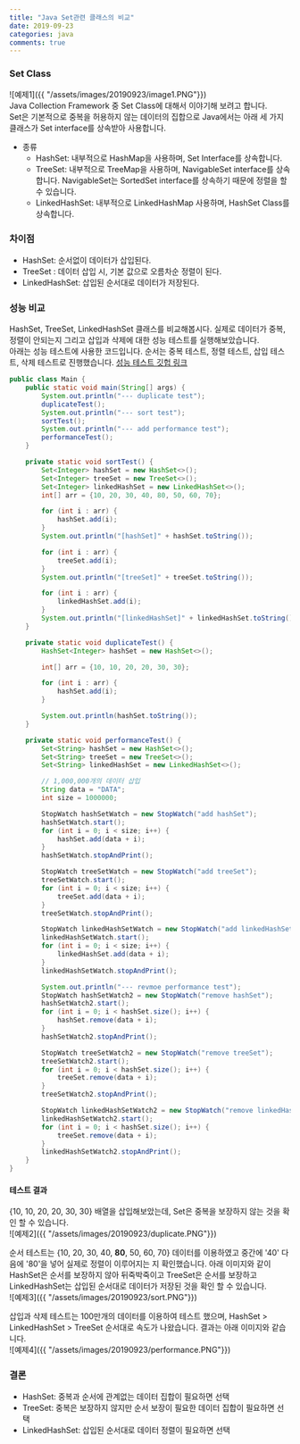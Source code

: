 ```yaml
---
title: "Java Set관련 클래스의 비교"
date: 2019-09-23
categories: java
comments: true
---
```


### Set Class
![예제1]({{ "/assets/images/20190923/image1.PNG"}})  
Java Collection Framework 중 Set Class에 대해서 이야기해 보려고 합니다.  
Set은 기본적으로 중복을 허용하지 않는 데이터의 집합으로 Java에서는 아래 세 가지 클래스가 Set interface를 상속받아 사용합니다.
- 종류
    - HashSet: 내부적으로 HashMap을 사용하며, Set Interface를 상속합니다.
    - TreeSet: 내부적으로 TreeMap을 사용하며, NavigableSet interface를 상속합니다. NavigableSet는 SortedSet interface를 상속하기 때문에 정렬을 할 수 있습니다.
    - LinkedHashSet: 내부적으로 LinkedHashMap 사용하며, HashSet Class를 상속합니다.

### 차이점
- HashSet: 순서없이 데이터가 삽입된다.
- TreeSet : 데이터 삽입 시, 기본 값으로 오름차순 정렬이 된다.
- LinkedHashSet: 삽입된 순서대로 데이터가 저장된다.

### 성능 비교
HashSet, TreeSet, LinkedHashSet 클래스를 비교해봅시다. 실제로 데이터가 중복, 정렬이 안되는지 그리고 삽입과 삭제에 대한 성능 테스트를 실행해보았습니다.  
아래는 성능 테스트에 사용한 코드입니다. 순서는 중복 테스트, 정렬 테스트, 삽입 테스트, 삭제 테스트로 진행했습니다.
[성능 테스트 깃헙 링크](https://github.com/rerewww/java-tips/blob/master/src/collections/set/Main.java)
```java
public class Main {
	public static void main(String[] args) {
		System.out.println("--- duplicate test");
		duplicateTest();
		System.out.println("--- sort test");
		sortTest();
		System.out.println("--- add performance test");
		performanceTest();
	}

	private static void sortTest() {
		Set<Integer> hashSet = new HashSet<>();
		Set<Integer> treeSet = new TreeSet<>();
		Set<Integer> linkedHashSet = new LinkedHashSet<>();
		int[] arr = {10, 20, 30, 40, 80, 50, 60, 70};

		for (int i : arr) {
			hashSet.add(i);
		}
		System.out.println("[hashSet]" + hashSet.toString());

		for (int i : arr) {
			treeSet.add(i);
		}
		System.out.println("[treeSet]" + treeSet.toString());

		for (int i : arr) {
			linkedHashSet.add(i);
		}
		System.out.println("[linkedHashSet]" + linkedHashSet.toString());
	}

	private static void duplicateTest() {
		HashSet<Integer> hashSet = new HashSet<>();

		int[] arr = {10, 10, 20, 20, 30, 30};

		for (int i : arr) {
			hashSet.add(i);
		}

		System.out.println(hashSet.toString());
	}

	private static void performanceTest() {
		Set<String> hashSet = new HashSet<>();
		Set<String> treeSet = new TreeSet<>();
		Set<String> linkedHashSet = new LinkedHashSet<>();

		// 1,000,000개의 데이터 삽입
		String data = "DATA";
		int size = 1000000;

		StopWatch hashSetWatch = new StopWatch("add hashSet");
		hashSetWatch.start();
		for (int i = 0; i < size; i++) {
			hashSet.add(data + i);
		}
		hashSetWatch.stopAndPrint();

		StopWatch treeSetWatch = new StopWatch("add treeSet");
		treeSetWatch.start();
		for (int i = 0; i < size; i++) {
			treeSet.add(data + i);
		}
		treeSetWatch.stopAndPrint();

		StopWatch linkedHashSetWatch = new StopWatch("add linkedHashSet");
		linkedHashSetWatch.start();
		for (int i = 0; i < size; i++) {
			linkedHashSet.add(data + i);
		}
		linkedHashSetWatch.stopAndPrint();

		System.out.println("--- revmoe performance test");
		StopWatch hashSetWatch2 = new StopWatch("remove hashSet");
		hashSetWatch2.start();
		for (int i = 0; i < hashSet.size(); i++) {
			hashSet.remove(data + i);
		}
		hashSetWatch2.stopAndPrint();

		StopWatch treeSetWatch2 = new StopWatch("remove treeSet");
		treeSetWatch2.start();
		for (int i = 0; i < hashSet.size(); i++) {
			treeSet.remove(data + i);
		}
		treeSetWatch2.stopAndPrint();

		StopWatch linkedHashSetWatch2 = new StopWatch("remove linkedHashSet");
		linkedHashSetWatch2.start();
		for (int i = 0; i < hashSet.size(); i++) {
			treeSet.remove(data + i);
		}
		linkedHashSetWatch2.stopAndPrint();
	}
}
```
#### 테스트 결과
{10, 10, 20, 20, 30, 30} 배열을 삽입해보았는데, Set은 중복을 보장하지 않는 것을 확인 할 수 있습니다.  
![예제2]({{ "/assets/images/20190923/duplicate.PNG"}})  
  
순서 테스트는 {10, 20, 30, 40, **80**, 50, 60, 70} 데이터를 이용하였고 중간에 '40' 다음에 '80'을 넣어 실제로 정렬이 이루어지는 지 확인했습니다.
아래 이미지와 같이 HashSet은 순서를 보장하지 않아 뒤죽박죽이고 TreeSet은 순서를 보장하고 LinkedHashSet는 삽입된 순서대로 데이터가 저장된 것을 확인 할 수 있습니다.  
![예제3]({{ "/assets/images/20190923/sort.PNG"}})  
  
삽입과 삭제 테스트는 100만개의 데이터를 이용하여 테스트 했으며, HashSet > LinkedHashSet > TreeSet 순서대로 속도가 나왔습니다. 결과는 아래 이미지와 같습니다.  
![예제4]({{ "/assets/images/20190923/performance.PNG"}})

### 결론
- HashSet: 중복과 순서에 관계없는 데이터 집합이 필요하면 선택
- TreeSet: 중복은 보장하지 않지만 순서 보장이 필요한 데이터 집합이 필요하면 선택
- LinkedHashSet: 삽입된 순서대로 데이터 정렬이 필요하면 선택